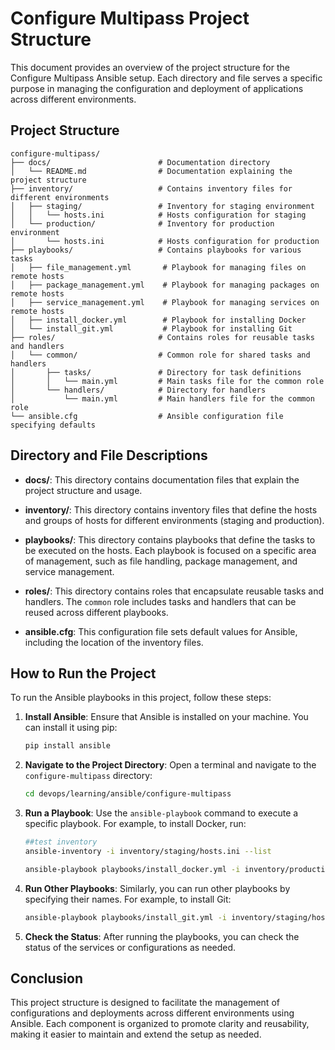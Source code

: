 # Configure Multipass Project Structure

This document provides an overview of the project structure for the Configure Multipass Ansible setup. Each directory and file serves a specific purpose in managing the configuration and deployment of applications across different environments.

## Project Structure

```
configure-multipass/
├── docs/                        # Documentation directory
│   └── README.md                # Documentation explaining the project structure
├── inventory/                   # Contains inventory files for different environments
│   ├── staging/                 # Inventory for staging environment
│   │   └── hosts.ini            # Hosts configuration for staging
│   └── production/              # Inventory for production environment
│       └── hosts.ini            # Hosts configuration for production
├── playbooks/                   # Contains playbooks for various tasks
│   ├── file_management.yml       # Playbook for managing files on remote hosts
│   ├── package_management.yml    # Playbook for managing packages on remote hosts
│   ├── service_management.yml    # Playbook for managing services on remote hosts
│   ├── install_docker.yml        # Playbook for installing Docker
│   └── install_git.yml           # Playbook for installing Git
├── roles/                       # Contains roles for reusable tasks and handlers
│   └── common/                  # Common role for shared tasks and handlers
│       ├── tasks/               # Directory for task definitions
│       │   └── main.yml         # Main tasks file for the common role
│       └── handlers/            # Directory for handlers
│           └── main.yml         # Main handlers file for the common role
└── ansible.cfg                  # Ansible configuration file specifying defaults
```

## Directory and File Descriptions

- **docs/**: This directory contains documentation files that explain the project structure and usage.

- **inventory/**: This directory contains inventory files that define the hosts and groups of hosts for different environments (staging and production).

- **playbooks/**: This directory contains playbooks that define the tasks to be executed on the hosts. Each playbook is focused on a specific area of management, such as file handling, package management, and service management.

- **roles/**: This directory contains roles that encapsulate reusable tasks and handlers. The `common` role includes tasks and handlers that can be reused across different playbooks.

- **ansible.cfg**: This configuration file sets default values for Ansible, including the location of the inventory files.

## How to Run the Project

To run the Ansible playbooks in this project, follow these steps:

1. **Install Ansible**: Ensure that Ansible is installed on your machine. You can install it using pip:
   ```bash
   pip install ansible
   ```

2. **Navigate to the Project Directory**: Open a terminal and navigate to the `configure-multipass` directory:
   ```bash
   cd devops/learning/ansible/configure-multipass
   ```

3. **Run a Playbook**: Use the `ansible-playbook` command to execute a specific playbook. For example, to install Docker, run:
   ```bash
   ##test inventory
   ansible-inventory -i inventory/staging/hosts.ini --list

   ansible-playbook playbooks/install_docker.yml -i inventory/production/hosts.ini
   ```

4. **Run Other Playbooks**: Similarly, you can run other playbooks by specifying their names. For example, to install Git:
   ```bash
   ansible-playbook playbooks/install_git.yml -i inventory/staging/hosts.ini
   ```

5. **Check the Status**: After running the playbooks, you can check the status of the services or configurations as needed.

## Conclusion

This project structure is designed to facilitate the management of configurations and deployments across different environments using Ansible. Each component is organized to promote clarity and reusability, making it easier to maintain and extend the setup as needed.
